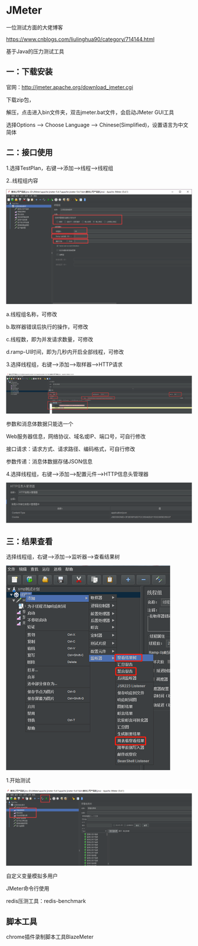 # JMeter

一位测试方面的大佬博客

https://www.cnblogs.com/liulinghua90/category/714144.html

基于Java的压力测试工具

## 一：下载安装

官网：http://jmeter.apache.org/download_jmeter.cgi

下载zip包，

解压，点击进入bin文件夹，双击jmeter.bat文件，会启动JMeter GUI工具

选择Options --> Choose Language --> Chinese(Simplified)，设置语言为中文简体

## 二：接口使用

1.选择TestPlan，右键-->添加-->线程-->线程组

2..线程组内容

![image-20210712213302307](media/image-20210712213302307.png)

a.线程组名称，可修改

b.取样器错误后执行的操作，可修改

c.线程数，即为并发请求数量，可修改

d.ramp-UI时间，即为几秒内开启全部线程，可修改

3.选择线程组，右键-->添加-->取样器-->HTTP请求

![image-20210712213501430](media/image-20210712213501430.png)

参数和消息体数据只能选一个

Web服务器信息，网络协议、域名或IP、端口号，可自行修改

接口请求：请求方式、请求路径、编码格式，可自行修改

参数传递：消息体数据存储JSON信息

4.选择线程组，右键-->添加-->配置元件-->HTTP信息头管理器

![img](media/20200904115833657.png)

## 三：结果查看

选择线程组，右键-->添加-->监听器-->查看结果树

![img](media/2019050-20200525143810108-1989339358.png)

1.开始测试

![image-20210712213726083](media/image-20210712213726083.png)







自定义变量模拟多用户



JMeter命令行使用



redis压测工具：redis-benchmark

## 脚本工具

chrome插件录制脚本工具BlazeMeter
